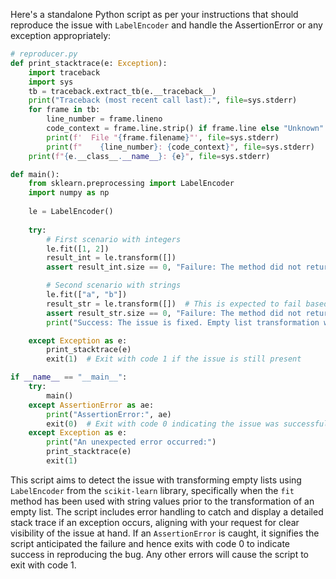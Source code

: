 Here's a standalone Python script as per your instructions that should reproduce the issue with `LabelEncoder` and handle the AssertionError or any exception appropriately:

```python
# reproducer.py
def print_stacktrace(e: Exception):
    import traceback
    import sys
    tb = traceback.extract_tb(e.__traceback__)
    print("Traceback (most recent call last):", file=sys.stderr)
    for frame in tb:
        line_number = frame.lineno
        code_context = frame.line.strip() if frame.line else "Unknown"
        print(f'  File "{frame.filename}"', file=sys.stderr)
        print(f"    {line_number}: {code_context}", file=sys.stderr)
    print(f"{e.__class__.__name__}: {e}", file=sys.stderr)

def main():
    from sklearn.preprocessing import LabelEncoder
    import numpy as np
    
    le = LabelEncoder()
    
    try:
        # First scenario with integers
        le.fit([1, 2])
        result_int = le.transform([])
        assert result_int.size == 0, "Failure: The method did not return an empty array when fitted with integers."

        # Second scenario with strings
        le.fit(["a", "b"])
        result_str = le.transform([])  # This is expected to fail based on the specified issue
        assert result_str.size == 0, "Failure: The method did not return an empty array when fitted with strings."
        print("Success: The issue is fixed. Empty list transformation works correctly for all tested inputs.")

    except Exception as e:
        print_stacktrace(e)
        exit(1)  # Exit with code 1 if the issue is still present

if __name__ == "__main__":
    try:
        main()
    except AssertionError as ae:
        print("AssertionError:", ae)
        exit(0)  # Exit with code 0 indicating the issue was successfully reproduced and caught by AssertionError
    except Exception as e:
        print("An unexpected error occurred:")
        print_stacktrace(e)
        exit(1)
```

This script aims to detect the issue with transforming empty lists using `LabelEncoder` from the `scikit-learn` library, specifically when the `fit` method has been used with string values prior to the transformation of an empty list. The script includes error handling to catch and display a detailed stack trace if an exception occurs, aligning with your request for clear visibility of the issue at hand. If an `AssertionError` is caught, it signifies the script anticipated the failure and hence exits with code 0 to indicate success in reproducing the bug. Any other errors will cause the script to exit with code 1.